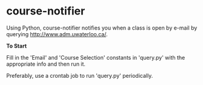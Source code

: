 # course-notifier

Using Python, course-notifier notifies you when a class is open by e-mail by querying http://www.adm.uwaterloo.ca/.


<b> To Start </b>

Fill in the 'Email' and 'Course Selection' constants in 'query.py' with the appropriate info and then run it.

Preferably, use a crontab job to run 'query.py' periodically.
